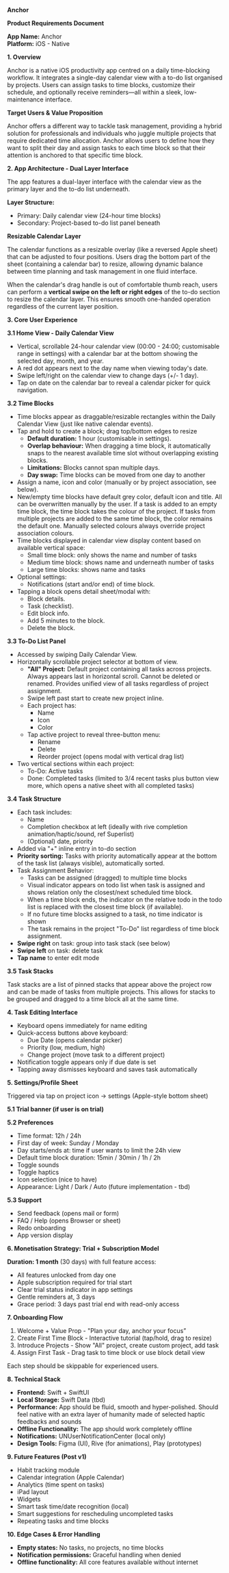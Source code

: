 **Anchor**

**Product Requirements Document** 

**App Name:** Anchor  
**Platform:** iOS \- Native

**1\. Overview**

Anchor is a native iOS productivity app centred on a daily time-blocking workflow. It integrates a single-day calendar view with a to-do list organised by projects. Users can assign tasks to time blocks, customize their schedule, and optionally receive reminders—all within a sleek, low-maintenance interface.

**Target Users & Value Proposition**

Anchor offers a different way to tackle task management, providing a hybrid solution for professionals and individuals who juggle multiple projects that require dedicated time allocation. Anchor allows users to define how they want to split their day and assign tasks to each time block so that their attention is anchored to that specific time block.

**2\. App Architecture \- Dual Layer Interface**

The app features a dual-layer interface with the calendar view as the primary layer and the to-do list underneath.

**Layer Structure:**

* Primary: Daily calendar view (24-hour time blocks)  
* Secondary: Project-based to-do list panel beneath

**Resizable Calendar Layer**

The calendar functions as a resizable overlay (like a reversed Apple sheet) that can be adjusted to four positions. Users drag the bottom part of the sheet (containing a calendar bar) to resize, allowing dynamic balance between time planning and task management in one fluid interface.

When the calendar's drag handle is out of comfortable thumb reach, users can perform a **vertical swipe on the left or right edges** of the to-do section to resize the calendar layer. This ensures smooth one-handed operation regardless of the current layer position.

**3\. Core User Experience**

**3.1 Home View \- Daily Calendar View**

* Vertical, scrollable 24-hour calendar view (00:00 \- 24:00; customisable range in settings) with a calendar bar at the bottom showing the selected day, month, and year.   
* A red dot appears next to the day name when viewing today's date.  
* Swipe left/right on the calendar view to change days (+/- 1 day).  
* Tap on date on the calendar bar to reveal a calendar picker for quick navigation.

**3.2 Time Blocks**

* Time blocks appear as draggable/resizable rectangles within the Daily Calendar View (just like native calendar events).  
* Tap and hold to create a block; drag top/bottom edges to resize  
  * **Default duration:** 1 hour (customisable in settings).  
  * **Overlap behaviour:** When dragging a time block, it automatically snaps to the nearest available time slot without overlapping existing blocks.  
  * **Limitations:** Blocks cannot span multiple days.  
  * **Day swap:** Time blocks can be moved from one day to another  
* Assign a name, icon and color (manually or by project association, see below).  
* New/empty time blocks have default grey color, default icon and title. All can be overwritten manually by the user. If a task is added to an empty time block, the time block takes the colour of the project. If tasks from multiple projects are added to the same time block, the color remains the default one. Manually selected colours always override project association colours.  
* Time blocks displayed in calendar view display content based on available vertical space:  
  * Small time block: only shows the name and number of tasks  
  * Medium time block: shows name and underneath number of tasks  
  * Large time blocks: shows name and tasks  
* Optional settings:  
  * Notifications (start and/or end) of time block.  
* Tapping a block opens detail sheet/modal with:  
  * Block details.  
  * Task (checklist).  
  * Edit block info.  
  * Add 5 minutes to the block.  
  * Delete the block.

**3.3 To-Do List Panel**

* Accessed by swiping Daily Calendar View.  
* Horizontally scrollable project selector at bottom of view.  
  * **"All" Project:** Default project containing all tasks across projects. Always appears last in horizontal scroll. Cannot be deleted or renamed. Provides unified view of all tasks regardless of project assignment.  
  * Swipe left past start to create new project inline.  
  * Each project has:  
    * Name  
    * Icon  
    * Color  
  * Tap active project to reveal three-button menu:  
    * Rename  
    * Delete  
    * Reorder project (opens modal with vertical drag list)  
* Two vertical sections within each project:  
  * To-Do: Active tasks  
  * Done: Completed tasks (limited to 3/4 recent tasks plus button view more, which opens a native sheet with all completed tasks)

**3.4 Task Structure**

* Each task includes:  
  * Name  
  * Completion checkbox at left (ideally with rive completion animation/haptic/sound, ref Superlist)  
  * (Optional) date, priority  
* Added via "+" inline entry in to-do section  
* **Priority sorting:** Tasks with priority automatically appear at the bottom of the task list (always visible), automatically sorted.  
* Task Assignment Behavior:  
  * Tasks can be assigned (dragged) to multiple time blocks  
  * Visual indicator appears on todo list when task is assigned and shows relation only the closest/next scheduled time block.  
  * When a time block ends, the indicator on the relative todo in the todo list is replaced with the closest time block (if available).  
  * If no future time blocks assigned to a task, no time indicator is shown  
  * The task remains in the project "To-Do" list regardless of time block assignment.  
* **Swipe right** on task: group into task stack (see below)  
* **Swipe left** on task: delete task  
* **Tap name** to enter edit mode

**3.5 Task Stacks**

Task stacks are a list of pinned stacks that appear above the project row and can be made of tasks from multiple projects. This allows for stacks to be grouped and dragged to a time block all at the same time.

**4\. Task Editing Interface**

* Keyboard opens immediately for name editing  
* Quick-access buttons above keyboard:  
  * Due Date (opens calendar picker)  
  * Priority (low, medium, high)  
  * Change project (move task to a different project)  
* Notification toggle appears only if due date is set  
* Tapping away dismisses keyboard and saves task automatically

**5\. Settings/Profile Sheet**

Triggered via tap on project icon \-\> settings (Apple-style bottom sheet)

**5.1 Trial banner (if user is on trial)**

**5.2 Preferences**

* Time format: 12h / 24h  
* First day of week: Sunday / Monday  
* Day starts/ends at: time if user wants to limit the 24h view  
* Default time block duration: 15min / 30min / 1h / 2h  
* Toggle sounds  
* Toggle haptics  
* Icon selection (nice to have)  
* Appearance: Light / Dark / Auto (future implementation \- tbd)

**5.3 Support**

* Send feedback (opens mail or form)  
* FAQ / Help (opens Browser or sheet)  
* Redo onboarding  
* App version display

**6\. Monetisation Strategy: Trial \+ Subscription Model**

**Duration: 1 month** (30 days) with full feature access:

* All features unlocked from day one  
* Apple subscription required for trial start  
* Clear trial status indicator in app settings  
* Gentle reminders at, 3 days  
* Grace period: 3 days past trial end with read-only access

**7\. Onboarding Flow**

1. Welcome \+ Value Prop \- "Plan your day, anchor your focus”  
2. Create First Time Block \- Interactive tutorial (tap/hold, drag to resize)  
3. Introduce Projects \- Show "All" project, create custom project, add task  
4. Assign First Task \- Drag task to time block or use block detail view

Each step should be skippable for experienced users.

**8\. Technical Stack**

* **Frontend:** Swift \+ SwiftUI  
* **Local Storage:** Swift Data (tbd)  
* **Performance:** App should be fluid, smooth and hyper-polished. Should feel native with an extra layer of humanity made of selected haptic feedbacks and sounds  
* **Offline Functionality:** The app should work completely offline  
* **Notifications:** UNUserNotificationCenter (local only)  
* **Design Tools:** Figma (UI), Rive (for animations), Play (prototypes)

**9\. Future Features (Post v1)**

* Habit tracking module  
* Calendar integration (Apple Calendar)  
* Analytics (time spent on tasks)  
* iPad layout  
* Widgets  
* Smart task time/date recognition (local)  
* Smart suggestions for rescheduling uncompleted tasks  
* Repeating tasks and time blocks

**10\. Edge Cases & Error Handling**

* **Empty states:** No tasks, no projects, no time blocks  
* **Notification permissions:** Graceful handling when denied  
* **Offline functionality:** All core features available without internet

